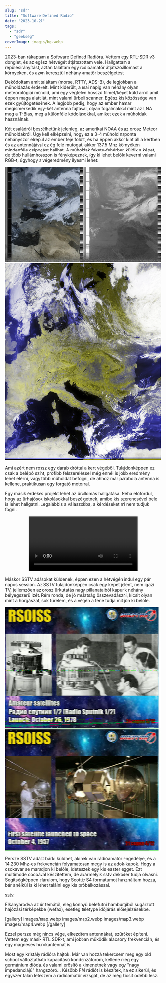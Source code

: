 ```yaml
---
slug: "sdr"
title: "Software Defined Radio"
date: "2023-10-27"
tags: 
  - "sdr"
  - "geekség"
coverImage: images/bg.webp
---
```


2023-ban rákaptam a Software Defined Radióra. Vettem egy RTL-SDR v3 donglet, és az egész hétvégét átjátszottam vele. Hallgattam a repülésirányítást, aztán találtam egy rádióamatőr átjátszóállomást a környéken, és azon keresztül néhány amatőr beszélgetést.

Dekódoltam amit találtam (morse, RTTY, ADS-B), de legjobban a műholdazás érdekelt. Mint kiderült, a mai napig van néhány olyan meteorológiai műhold, ami egy végtelen hosszú filmet/képet küld arról amit éppen maga alatt lát, mint valami űrbeli scanner. Egész kis közössége van ezek gyűjtögetésének. A legjobb pedig, hogy az ember hamar megismerkedik egy-két antenna fajtával, olyan fogalmakkal mint az LNA meg a T-Bias, meg a különféle kódolásokkal, amiket ezek a műholdak használnak.

Két családról beszélhetünk jelenleg, az amerikai NOAA és az orosz Meteor műholdakról. Úgy kell elképzelni, hogy ez a 3-4 műhold naponta néhányszor elrepül az ember feje fölött, és ha éppen akkor kint áll a kertben és az antennájával ez ég felé mutogat, akkor 137.5 Mhz környékén mindenféle csipogást hallhat. A műholdak fekete-fehérben küldik a képet, de több hullámhosszon is fényképeznek, így ki lehet belőle keverni valami RGB-t, úgyhogy a végeredmény ilyesmi lehet:

![image](images/noaa-19-08-25-57_09-09-2023.webp)
![image](images/2023-9-9-8-26-8_221_composite.webp)

Ami azért nem rossz egy darab dróttal a kert végéből. Tulajdonképpen ez csak a belépő szint, profibb felszereléssel még ennél is jobb eredmény lehet elérni, vagy több műholdat befogni, de ahhoz már parabola antenna is kellene, praktikusan egy forgató motorral.

Egy másik érdekes projekt lehet az űrállomás hallgatása. Néha előfordul, hogy az űrhajósok iskolásokkal beszélgetnek, amibe kis szerencsével bele is lehet hallgatni. Legalábbis a válaszokba, a kérdéseket mi nem tudjuk fogni.

<center>
<video width="70%" src="/assets/page/sdr/files/iss.mp4" controls>
</video>
</center>

Máskor SSTV adásokat küldenek, éppen ezen a hétvégén indul egy pár napos session. Az SSTV tulajdonképpen csak egy képet jelent, nem igazi TV, jellemzően az orosz űrkutatás nagy pillanataiból kapunk néhány bélyegszerű izét. Rém ronda, de jó mulatság összevadászni, kicsit olyan mint a horgászat, sok türelem, és a végén a fene tudja mit jön ki belőle.

![image](images/iss3.webp)
![image](images/iss4.webp)

Persze SSTV adást bárki küldhet, akinek van rádióamatőr engedélye, és a 14.230 Mhz-es frekvencián folyamatosan megy is az adok-kapok. Hogy a csokavar se maradjon ki belőle, ideteszek egy kis easter egget. Ezt multimode cocoával készítettem, de akármelyik sstv dekóder tudja olvasni. Segítségképpen elárulom, hogy Scottie S4 formátumot használtam hozzá, bár anélkül is ki lehet találni egy kis próbálkozással.

[sstv](files/sstv.mp3)

Elkanyarodva az űr témától, elég könnyű belefutni hamburgiból sugárzott hajózási térképekbe (wefax), esetleg teletype időjárás előrejelzésekbe.

[gallery]
images/map.webp
images/map2.webp
images/map3.webp
images/map4.webp
[/gallery]

Ezzel persze még nincs vége, elkezdtem antennákat, szűrőket építeni. Vettem egy másik RTL SDR-t, ami jobban működik alacsony frekvencián, és egy mágneses hurokantennát is. 

Most egy kristály rádióra hajtok. Már van hozzá tekercsem meg egy old school változtatható kapacitású kondenzátorom, kellene még egy germánium dióda, és valami erősítő a kimenetnek vagy egy "nagy impedanciájú" hangszóró... Később FM rádiót is készítek, ha ez sikerül, és egyszer talán leteszem a rádióamatőr vizsgát, de az még kicsit odébb lesz.